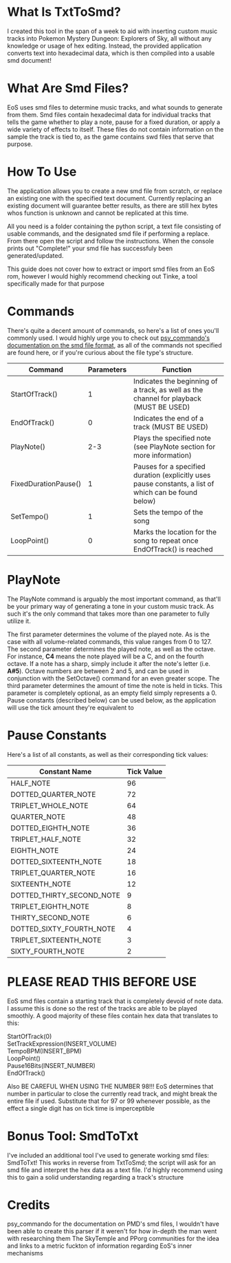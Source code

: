 # What Is TxtToSmd?

I created this tool in the span of a week to aid with inserting custom music tracks into Pokemon Mystery Dungeon: Explorers of Sky, all without any knowledge or usage of hex editing. Instead, the provided application converts text into hexadecimal data, which is then compiled into a usable smd document!

# What Are Smd Files?

EoS uses smd files to determine music tracks, and what sounds to generate from them. Smd files contain hexadecimal data for individual tracks that tells the game whether to play a note, pause for a fixed duration, or apply a wide variety of effects to itself. These files do not contain information on the sample the track is tied to, as the game contains swd files that serve that purpose.

# How To Use

The application allows you to create a new smd file from scratch, or replace an existing one with the specified text document. Currently replacing an existing document will guarantee better results, as there are still hex bytes whos function is unknown and cannot be replicated at this time.

All you need is a folder containing the python script, a text file consisting of usable commands, and the designated smd file if performing a replace. From there open the script and follow the instructions. When the console prints out "Complete!" your smd file has successfuly been generated/updated.

This guide does not cover how to extract or import smd files from an EoS rom, however I would highly recommend checking out Tinke, a tool specifically made for that purpose

# Commands

There's quite a decent amount of commands, so here's a list of ones you'll commonly used. I would highly urge you to check out [psy_commando's documentation on the smd file format](https://projectpokemon.org/docs/mystery-dungeon-nds/dse-smdl-format-r13/#Trk_Chunk), as all of the commands not specified are found here, or if you're curious about the file type's structure.
 
| Command | Parameters | Function |
| --- | --- | --- |
| StartOfTrack() | 1 | Indicates the beginning of a track, as well as the channel for playback (MUST BE USED) |
| EndOfTrack() | 0 | Indicates the end of a track (MUST BE USED) |
| PlayNote()| 2-3 | Plays the specified note (see PlayNote section for more information) |
| FixedDurationPause() | 1 | Pauses for a specified duration (explicitly uses pause constants, a list of which can be found below) |
| SetTempo() | 1 | Sets the tempo of the song |
| LoopPoint() | 0 | Marks the location for the song to repeat once EndOfTrack() is reached |

# PlayNote

The PlayNote command is arguably the most important command, as that'll be your primary way of generating a tone in your custom music track. As such it's the only command that takes more than one parameter to fully utilize it.

The first parameter determines the volume of the played note. As is the case with all volume-related commands, this value ranges from 0 to 127. The second parameter determines the played note, as well as the octave. For instance, **C4** means the note played will be a C, and on the fourth octave. If a note has a sharp, simply include it after the note's letter (i.e. **A#5**). Octave numbers are between 2 and 5, and can be used in conjunction with the SetOctave() command for an even greater scope. The third parameter determines the amount of time the note is held in ticks. This parameter is completely optional, as an empty field simply represents a 0. Pause constants (described below) can be used below, as the application will use the tick amount they're equivalent to

# Pause Constants

Here's a list of all constants, as well as their corresponding tick values:

| Constant Name | Tick Value |
| --- | --- |
| HALF_NOTE | 96 |
| DOTTED_QUARTER_NOTE | 72 |
| TRIPLET_WHOLE_NOTE | 64 |
| QUARTER_NOTE | 48 |
| DOTTED_EIGHTH_NOTE | 36 |
| TRIPLET_HALF_NOTE | 32 |
| EIGHTH_NOTE | 24 |
| DOTTED_SIXTEENTH_NOTE | 18 |
| TRIPLET_QUARTER_NOTE | 16 |
| SIXTEENTH_NOTE | 12 |
| DOTTED_THIRTY_SECOND_NOTE | 9 |
| TRIPLET_EIGHTH_NOTE | 8 |
| THIRTY_SECOND_NOTE | 6 |
| DOTTED_SIXTY_FOURTH_NOTE | 4 |
| TRIPLET_SIXTEENTH_NOTE | 3 |
| SIXTY_FOURTH_NOTE | 2 |

# PLEASE READ THIS BEFORE USE

EoS smd files contain a starting track that is completely devoid of note data. I assume this is done so the rest of the tracks are able to be played smoothly. A good majority of these files contain hex data that translates to this:

StartOfTrack(0)<br/>
SetTrackExpression(INSERT_VOLUME)<br/>
TempoBPM(INSERT_BPM)<br/>
LoopPoint()<br/>
Pause16Bits(INSERT_NUMBER)<br/>
EndOfTrack()

Also BE CAREFUL WHEN USING THE NUMBER 98!!! EoS determines that number in particular to close the currently read track, and might break the entire file if used. Substitute that for 97 or 99 whenever possible, as the effect a single digit has on tick time is imperceptible

# Bonus Tool: SmdToTxt

I've included an additional tool I've used to generate working smd files: SmdToTxt! This works in reverse from TxtToSmd; the script will ask for an smd file and interpret the hex data as a text file. I'd highly recommend using this to gain a solid understanding regarding a track's structure

# Credits

psy_commando for the documentation on PMD's smd files, I wouldn't have been able to create this parser if it weren't for how in-depth the man went with researching them
The SkyTemple and PPorg communities for the idea and links to a metric fuckton of information regarding EoS's inner mechanisms
